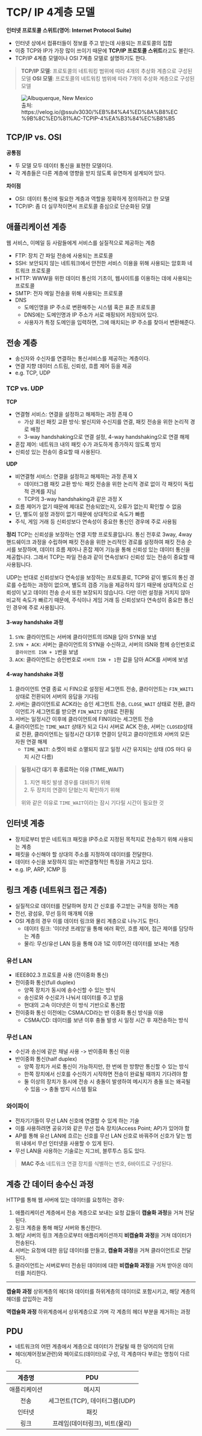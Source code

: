 # TCP/ IP 4계층 모델

**인터넷 프로토콜 스위트(영어: Internet Protocol Suite)**
- 인터넷 상에서 컴퓨터들이 정보를 주고 받는데 사용되는 프로토콜의 집합
- 이중 TCP와 IP가 가장 많이 쓰이기 때문에 **TCP/IP 프로토콜 스위트**라고도 불린다.
- TCP/IP 4계층 모델이나 OSI 7계층 모델로 설명하기도 한다.

> **TCP/IP 모델**: 프로토콜의 네트워킹 범위에 따라 4개의 추상화 계층으로 구성된 모델
> **OSI 모델**: 프로토콜의 네트워킹 범위에 따라 7개의 추상화 계층으로 구성된 모델


<figure>
    <img src="./image-1.png"
         alt="Albuquerque, New Mexico">
    <figcaption>출처: https://velog.io/@ssulv3030/%EB%84%A4%ED%8A%B8%EC%9B%8C%ED%81%AC-TCPIP-4%EA%B3%84%EC%B8%B5</figcaption>
</figure>

## **TCP/IP vs. OSI**

**공통점**
- 두 모델 모두 데이터 통신을 표현한 모델이다.
- 각 계층들은 다른 계층에 영향을 받지 않도록 유연하게 설계되어 있다.

**차이점**
- OSI: 데이터 통신에 필요한 계층과 역할을 정확하게 정의하려고 한 모델
- TCP/IP: 좀 더 실무적이면서 프로토콜 중심으로 단순화된 모델

## 애플리케이션 계층

웹 서비스, 이메일 등 사람들에게 서비스를 실질적으로 제공하는 계층
- FTP: 장치 간 파일 전송에 사용되는 프로토콜
- SSH: 보안되지 않는 네트워크에서 안전한 서비스 이용을 위해 사용되는 암호화 네트워크 프로토콜
- HTTP: WWW을 위한 데이터 통신의 기초이, 웹사이트를 이용하는 데에 사용되는 프로토콜
- SMTP: 전자 메일 전송을 위해 사용되는 프로토콜
- DNS
    - 도메인명을 IP 주소로 변환해주는 시스템 혹은 표준 프로토콜
    - DNS에는 도메인명과 IP 주소가 서로 매핑되어 저장되어 있다.
    - 사용자가 특정 도메인을 입력하면, 그에 매치되는 IP 주소를 찾아서 변환해준다.

## 전송 계층

- 송신자와 수신자를 연결하는 통신서비스를 제공하는 계층이다.
- 연결 지향 데이터 스트림, 신뢰성, 흐름 제어 등을 제공
- e.g. TCP, UDP

### TCP vs. UDP

**TCP**
- 연결형 서비스: 연결을 설정하고 해제하는 과정 존재 O
    - 가상 회선 패킷 교환 방식: 발신지와 수신지를 연결, 패킷 전송을 위한 논리적 경로 배정
    - 3-way handshaking으로 연결 설정, 4-way handshaking으로 연결 해제
- 혼잡 제어: 네트워크 내의 패킷 수가 과도하게 증가하지 않도록 방지
- 신뢰성 있는 전송이 중요할 때 사용된다.

**UDP**
- 비연결형 서비스: 연결을 설정하고 해제하는 과정 존재 X
    - 데이터그램 패킷 교환 방식: 패킷 전송을 위한 논리적 경로 없이 각 패킷이 독립적 관계를 지님
    - TCP의 3-way handshaking과 같은 과정 X
- 흐름 제어가 없기 때문에 제대로 전송되었는지, 오류가 없는지 확인할 수 없음
- 단, 별도이 설정 과정이 없기 때문에 상대적으로 속도가 빠름
- 주식, 게임 거래 등 신뢰성보다 연속성이 중요한 통신인 경우에 주로 사용됨


**정리**
TCP는 신뢰성을 보장하는 연결 지향 프로토콜입니다. 통신 전후로 3way, 4way 핸드쉐이크 과정을 수립하며 패킷 전송을 위한 논리적인 경로를 설정하여 패킷 전송 순서를 보장하며, 데이터 흐름 제어나 혼잡 제어 기능을 통해 신뢰성 있는 데이터 통신을 제공합니다. 그래서 TCP는 파일 전송과 같이 연속성보다 신뢰성 있는 전송이 중요할 때 사용됩니다.

UDP는 반대로 신뢰성보다 연속성을 보장하는 프로토콜로, TCP와 같이 별도의 통신 경로를 수립하는 과정이 없으며, 별도의 검증 기능을 제공하지 않기 때문에 상대적으로 신뢰성이 낮고 데이터 전송 순서 또한 보장되지 않습니다. 다만 이런 설정을 거치지 않아 비교적 속도가 빠르기 때문에, 주식이나 게임 거래 등 신뢰성보다 연속성이 중요한 통신인 경우에 주로 사용됩니다.

#### 3-way handshake 과정

1. `SYN`: 클라이언트는 서버에 클라이언트의 ISN을 담아 SYN을 보냄
2. `SYN + ACK`: 서버는 클라이언트의 SYN을 수신하고, 서버의 ISN와 함께 승인번호로 `클라이언트 ISN + 1`번을 보냄
3. `ACK`: 클라이언트는 승인번호로 `서버의 ISN + 1`한 값을 담아 ACK를 서버에 보냄

#### 4-way handshake 과정

1. 클라이언트 연결 종료 시 FIN으로 설정된 세그먼트 전송, 클라이언트는 `FIN_WAIT1` 상태로 전환되어 서버의 응답을 기다림
2. 서버는 클라이언트로 ACK라는 승인 세그먼트 전송, `CLOSE_WAIT` 상태로 전환, 클라이언트가 세그먼트를 받으면 `FIN_WAIT2` 상태로 전환됨
3. 서버는 일정시간 이후에 클라이언트에 FIN이라는 세그먼트 전송
4. 클라이언트는 `TIME_WAIT` 상태가 되고 다시 서버로 ACK 전송, 서버는 `CLOSED`상태로 전환, 클라이언트는 일정시간 대기후 연결이 닫히고 클라이언트와 서버의 모든 자원 연결 해제
    - `TIME_WAIT`: 소켓이 바로 소멸되지 않고 일정 시간 유지되는 상태 (OS 마다 유지 시간 다름)

> **일정시간 대기 후 종료하는 이유 (TIME_WAIT)**
> 1. 지연 패킷 발생 경우를 대비하기 위해
> 2. 두 장치의 연결이 닫혔는지 확인하기 위해
> 
> 위와 같은 이유로 `TIME_WAIT`이라는 잠시 기다릴 시간이 필요한 것

## 인터넷 계층

- 장치로부터 받은 네트워크 패킷을 IP주소로 지정된 목적지로 전송하기 위해 사용되는 계층
- 패킷을 수신해야 할 상대의 주소를 지정하여 데이터를 전달한다.
- 데이터 수신을 보장하지 않는 비연결형적인 특징을 가지고 있다.
- e.g. IP, ARP, ICMP 등

## 링크 계층 (네트워크 접근 계층)

- 실질적으로 데이터를 전달하며 장치 간 신호를 주고받는 규칙을 정하는 계층
- 전선, 광섬유, 무선 등의 매개체 이용
- OSI 계층의 경우 이를 데이터 링크와 물리 계층으로 나누기도 한다.
    - 데이터 링크: '이더넷 프레임'을 통해 에러 확인, 흐름 제어, 접근 제어를 담당하는 계층
    - 물리: 무선/유선 LAN 등을 통해 0과 1로 이루어진 데이터를 보내는 계층

### 유선 LAN 

- IEEE802.3 프로토콜 사용 (전이중화 통신)
- 전이중화 통신(full duplex)
    - 양쪽 장치가 동시에 송수신할 수 있는 방식
    - 송신로와 수신로가 나눠서 데이터를 주고 받음
    - 현대의 고속 이더넷은 이 방식 기반으로 통신함
- 전이중화 통신 이전에는 CSMA/CD라는 반 이중화 통신 방식을 이용
    - CSMA/CD: 데이터를 보낸 이후 충돌 발생 시 일정 시간 후 재전송하는 방식

### 무선 LAN

- 수신과 송신에 같은 채널 사용 -> 반이중화 통신 이용
- 반이중화 통신(half duplex)
    - 양쪽 장치가 서로 통신이 가능하지만, 한 번에 한 방향만 통신할 수 있는 방식
    - 한쪽 장치에서 신호를 수신하기 시작하면 전송이 완료될 때까지 기다려야 함
    - 둘 이상의 장치가 동시에 전송 시 충돌이 발생하여 메시지가 충돌 또는 왜곡될 수 있음 -> 충돌 방지 시스템 필요

### 와이파이

- 전자기기들이 무선 LAN 신호에 연결할 수 있게 하는 기술
- 이를 사용하려면 공유기와 같은 무선 접속 장치(Access Point; AP)가 있어야 함
- AP를 통해 유선 LAN에 흐르는 신호를 무선 LAN 신호로 바꿔주어 신호가 닿는 범위 내에서 무선 인터넷을 사용할 수 있게 된다.
- 무선 LAN을 사용하는 기술로는 지그비, 블루투스 등도 있다.

> **MAC 주소**
> 네트워크 연결 장치를 식별하는 번호, 6바이트로 구성된다.

## 계층 간 데이터 송수신 과정

HTTP를 통해 웹 서버에 있는 데이터를 요청하는 경우:

1. 애플리케이션 계층에서 전송 계층으로 보내는 요청 값들이 **캡술화 과정**을 거쳐 전달된다.
2. 링크 계층을 통해 해당 서버와 통신한다.
3. 해당 서버의 링크 계층으로부터 애플리케이션까지 **비캡슐화 과정**을 거쳐 데이터가 전송된다.
3. 서버는 요청에 대한 응답 데이터를 만들고, **캡슐화 과정**을 거쳐 클라이언트로 전달된다.
4. 클라이언트는 서버로부터 전송된 데이터에 대한 **비캡슐화 과정**을 거쳐 받아온 데이터를 처리한다.

---

**캡슐화 과정**
상위계층의 헤더와 데이터를 하위계층의 데이터로 포함시키고, 해당 계층의 헤더를 삽입하는 과정

**역캡슐화 과정**
하위계층에서 상위계층으로 가며 각 계층의 헤더 부분을 제거하는 과정

## PDU

- 네트워크의 어떤 계층에서 계층으로 데이터가 전달될 때 한 덩어리의 단위
- 헤더(제어정보관련)와 페이로드(데이터)로 구성, 각 계층마다 부르는 명칭이 다르다.

| 계층명 | PDU |
| :---: | :---: |
| 애플리케이션 | 메시지 |
| 전송 | 세그먼트(TCP), 데이터그램(UDP) |
| 인터넷 | 패킷 |
| 링크 | 프레임(데이터링크), 비트(물리) |
